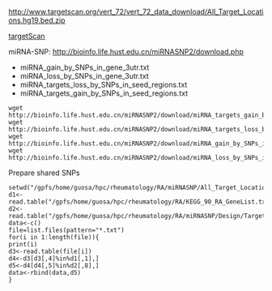 
http://www.targetscan.org/vert_72/vert_72_data_download/All_Target_Locations.hg19.bed.zip

[targetScan](http://www.targetscan.org/vert_72/vert_72_data_download/All_Target_Locations.hg19.bed.zip)



miRNA-SNP: http://bioinfo.life.hust.edu.cn/miRNASNP2/download.php

* miRNA_gain_by_SNPs_in_gene_3utr.txt
* miRNA_loss_by_SNPs_in_gene_3utr.txt
* miRNA_targets_loss_by_SNPs_in_seed_regions.txt
* miRNA_targets_gain_by_SNPs_in_seed_regions.txt
```
wget http://bioinfo.life.hust.edu.cn/miRNASNP2/download/miRNA_targets_gain_by_SNPs_in_seed_regions.txt
wget http://bioinfo.life.hust.edu.cn/miRNASNP2/download/miRNA_targets_loss_by_SNPs_in_seed_regions.txt
wget http://bioinfo.life.hust.edu.cn/miRNASNP2/download/miRNA_gain_by_SNPs_in_gene_3utr.txt
wget http://bioinfo.life.hust.edu.cn/miRNASNP2/download/miRNA_loss_by_SNPs_in_gene_3utr.txt
```
Prepare shared SNPs
```
setwd("/gpfs/home/guosa/hpc/rheumatology/RA/miRNASNP/All_Target_Locations.hg19.bed")
d1<-read.table("/gpfs/home/guosa/hpc/rheumatology/RA/KEGG_90_RA_GeneList.txt")
d2<-read.table("/gpfs/home/guosa/hpc/rheumatology/RA/miRNASNP/Design/Target.miRNA.mature.bed")
data<-c()
file=list.files(pattern="*.txt")
for(i in 1:length(file)){
print(i)
d3<-read.table(file[i])
d4<-d3[d3[,4]%in%d1[,1],]
d5<-d4[d4[,5]%in%d2[,8],]
data<-rbind(data,d5)
}
```

